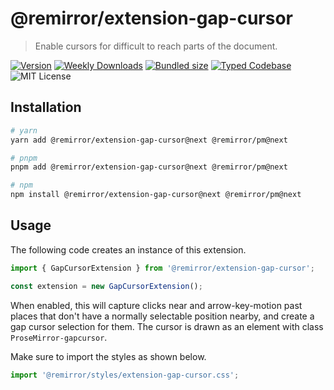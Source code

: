 # @remirror/extension-gap-cursor

> Enable cursors for difficult to reach parts of the document.

[![Version][version]][npm] [![Weekly Downloads][downloads-badge]][npm] [![Bundled size][size-badge]][size] [![Typed Codebase][typescript]](./src/index.ts) ![MIT License][license]

[version]: https://flat.badgen.net/npm/v/@remirror/extension-gap-cursor
[npm]: https://npmjs.com/package/@remirror/extension-gap-cursor
[license]: https://flat.badgen.net/badge/license/MIT/purple
[size]: https://bundlephobia.com/result?p=@remirror/extension-gap-cursor
[size-badge]: https://flat.badgen.net/bundlephobia/minzip/@remirror/extension-gap-cursor
[typescript]: https://flat.badgen.net/badge/icon/TypeScript?icon=typescript&label
[downloads-badge]: https://badgen.net/npm/dw/@remirror/extension-gap-cursor/red?icon=npm

## Installation

```bash
# yarn
yarn add @remirror/extension-gap-cursor@next @remirror/pm@next

# pnpm
pnpm add @remirror/extension-gap-cursor@next @remirror/pm@next

# npm
npm install @remirror/extension-gap-cursor@next @remirror/pm@next
```

## Usage

The following code creates an instance of this extension.

```ts
import { GapCursorExtension } from '@remirror/extension-gap-cursor';

const extension = new GapCursorExtension();
```

When enabled, this will capture clicks near and arrow-key-motion past places that don't have a normally selectable position nearby, and create a gap cursor selection for them. The cursor is drawn as an element with class `ProseMirror-gapcursor`.

Make sure to import the styles as shown below.

```ts
import '@remirror/styles/extension-gap-cursor.css';
```
